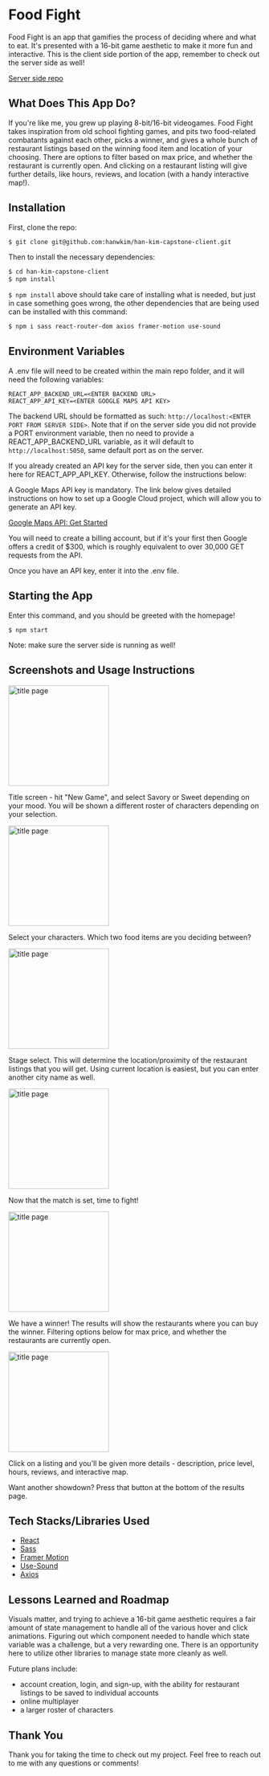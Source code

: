 # Food Fight

Food Fight is an app that gamifies the process of deciding where and what to eat. It's presented with a 16-bit game aesthetic to make it more fun and interactive. This is the client side portion of the app, remember to check out the server side as well!

[Server side repo](https://github.com/hanwkim/han-kim-capstone-server)

## What Does This App Do?

If you're like me, you grew up playing 8-bit/16-bit videogames. Food Fight takes inspiration from old school fighting games, and pits two food-related combatants against each other, picks a winner, and gives a whole bunch of restaurant listings based on the winning food item and location of your choosing. There are options to filter based on max price, and whether the restaurant is currently open. And clicking on a restaurant listing will give further details, like hours, reviews, and location (with a handy interactive map!).

## Installation

First, clone the repo:

```bash
$ git clone git@github.com:hanwkim/han-kim-capstone-client.git
```
Then to install the necessary dependencies:

```bash
$ cd han-kim-capstone-client
$ npm install
```
```$ npm install``` above should take care of installing what is needed, but just in case something goes wrong, the other dependencies that are being used can be installed with this command:

```bash
$ npm i sass react-router-dom axios framer-motion use-sound
```

## Environment Variables

A .env file will need to be created within the main repo folder, and it will need the following variables:

```
REACT_APP_BACKEND_URL=<ENTER BACKEND URL>
REACT_APP_API_KEY=<ENTER GOOGLE MAPS API KEY>
```
The backend URL should be formatted as such: ```http://localhost:<ENTER PORT FROM SERVER SIDE>```. Note that if on the server side you did not provide a PORT environment variable, then no need to provide a REACT_APP_BACKEND_URL variable, as it will default to ```http://localhost:5050```, same default port as on the server.

If you already created an API key for the server side, then you can enter it here for REACT_APP_API_KEY. Otherwise, follow the instructions below:

A Google Maps API key is mandatory. The link below gives detailed instructions on how to set up a Google Cloud project, which will allow you to generate an API key. 

[Google Maps API: Get Started](https://developers.google.com/maps/get-started)

You will need to create a billing account, but if it's your first then Google offers a credit of $300, which is roughly equivalent to over 30,000 GET requests from the API.

Once you have an API key, enter it into the .env file.


## Starting the App

Enter this command, and you should be greeted with the homepage!

```
$ npm start
```

Note: make sure the server side is running as well!

## Screenshots and Usage Instructions

<img src="https://i.ibb.co/BT5pSdD/screenshot1.png" alt="title page" height="200">

Title screen - hit "New Game", and select Savory or Sweet depending on your mood. You will be shown a different roster of characters depending on your selection.

<img src="https://i.ibb.co/BT5pSdD/screenshot2.png" alt="title page" height="200">

Select your characters. Which two food items are you deciding between?

<img src="https://i.ibb.co/BT5pSdD/screenshot3.png" alt="title page" height="200">

Stage select. This will determine the location/proximity of the restaurant listings that you will get. Using current location is easiest, but you can enter another city name as well.

<img src="https://i.ibb.co/BT5pSdD/screenshot4.png" alt="title page" height="200">

Now that the match is set, time to fight!

<img src="https://i.ibb.co/BT5pSdD/screenshot5.png" alt="title page" height="200">

We have a winner! The results will show the restaurants where you can buy the winner. Filtering options below for max price, and whether the restaurants are currently open.

<img src="https://i.ibb.co/BT5pSdD/screenshot6.png" alt="title page" height="200">

Click on a listing and you'll be given more details - description, price level, hours, reviews, and interactive map.

Want another showdown? Press that button at the bottom of the results page.

## Tech Stacks/Libraries Used

 - [React](https://reactjs.org/)
 - [Sass](https://sass-lang.com/)
 - [Framer Motion](https://www.framer.com/motion/)
 - [Use-Sound](https://github.com/joshwcomeau/use-sound)
 - [Axios](https://axios-http.com/)

## Lessons Learned and Roadmap

Visuals matter, and trying to achieve a 16-bit game aesthetic requires a fair amount of state management to handle all of the various hover and click animations. Figuring out which component needed to handle which state variable was a challenge, but a very rewarding one. There is an opportunity here to utilize other libraries to manage state more cleanly as well.

Future plans include:
 - account creation, login, and sign-up, with the ability for restaurant listings to be saved to individual accounts
 - online multiplayer
 - a larger roster of characters

## Thank You

Thank you for taking the time to check out my project. Feel free to reach out to me with any questions or comments!